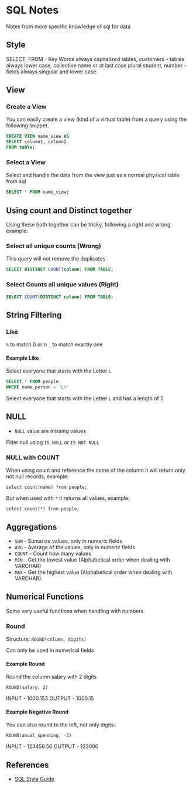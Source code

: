 # SQL Notes

Notes from more specific knowledge of sql for data

## Style

SELECT, FROM - Key Words always capitalized
tables, customers - tables always lower case, collective name or at last case plural
student, number - fields always singular and lower case

## View

### Create a View

You can easily create a view (kind of a virtual table) from a query using the following snippet.

```sql
CREATE VIEW name_view AS
SELECT column1, column2
FROM table;
```

### Select a View

Select and handle the data from the view just as a normal physical table from sql

```sql
SELECT * FROM name_view;
```

## Using count and Distinct together

Using these both together can be tricky, following a right and wrong example:

### Select all unique counts (Wrong)

This query will not remove the duplicates

```sql
SELECT DISTINCT COUNT(column) FROM TABLE;
```

### Select Counts all unique values (Right)

```sql
SELECT COUNT(DISTINCT column) FROM TABLE;
```

## String Filtering

### Like

`%` to match 0 or n
`_` to match exactly one

#### Example Like

Select everyone that starts with the Letter `L`

```sql
SELECT * FROM people
WHERE name_person = 'L%'
```

Select everyone that starts with the Letter `L` and has a length of 5

## NULL

* `NULL` value are missing values

Filter null using `IS NULL` or `IS NOT NULL`

### NULL with COUNT

When using count and reference the name of the column it will return only not null records, example:

`select count(name) from people;`

But when used with `*` it returns all values, example:

`select count(*) from people;`

## Aggregations

* `SUM` - Sumarize values, only in numeric fields
* `AVG` - Average of the values, only in numeric fields
* `COUNT` - Count how many values
* `MIN` - Get the lowest value (Alphabetical order when dealing with VARCHAR)
* `MAX` - Get the highest value (Alphabetical order when dealing with VARCHAR)

## Numerical Functions

Some very useful functions when handling with numbers

### Round

Structure: `ROUND(column, digits)`

Can only be used in numerical fields

#### Example Round

Round the column salary with 2 digits

`ROUND(salary, 2)`

INPUT - 1000.153
OUTPUT - 1000.15

#### Example Negative Round

You can also round to the left, not only digits:

`ROUND(anual_spending, -3)`

INPUT - 123456.56
OUTPUT - 123000

## References

* [SQL Style Guide](https://www.sqlstyle.guide/)